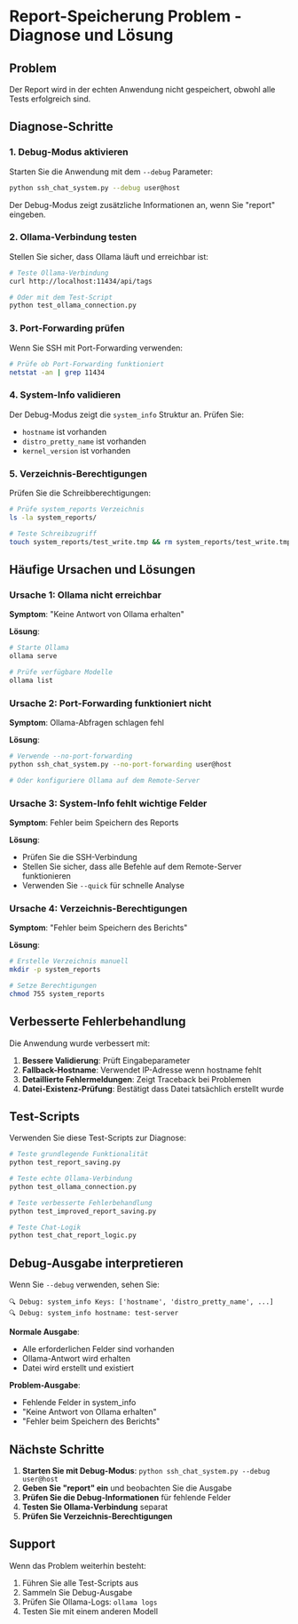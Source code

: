# Report-Speicherung Problem - Diagnose und Lösung

## Problem
Der Report wird in der echten Anwendung nicht gespeichert, obwohl alle Tests erfolgreich sind.

## Diagnose-Schritte

### 1. Debug-Modus aktivieren
Starten Sie die Anwendung mit dem `--debug` Parameter:

```bash
python ssh_chat_system.py --debug user@host
```

Der Debug-Modus zeigt zusätzliche Informationen an, wenn Sie "report" eingeben.

### 2. Ollama-Verbindung testen
Stellen Sie sicher, dass Ollama läuft und erreichbar ist:

```bash
# Teste Ollama-Verbindung
curl http://localhost:11434/api/tags

# Oder mit dem Test-Script
python test_ollama_connection.py
```

### 3. Port-Forwarding prüfen
Wenn Sie SSH mit Port-Forwarding verwenden:

```bash
# Prüfe ob Port-Forwarding funktioniert
netstat -an | grep 11434
```

### 4. System-Info validieren
Der Debug-Modus zeigt die `system_info` Struktur an. Prüfen Sie:
- `hostname` ist vorhanden
- `distro_pretty_name` ist vorhanden  
- `kernel_version` ist vorhanden

### 5. Verzeichnis-Berechtigungen
Prüfen Sie die Schreibberechtigungen:

```bash
# Prüfe system_reports Verzeichnis
ls -la system_reports/

# Teste Schreibzugriff
touch system_reports/test_write.tmp && rm system_reports/test_write.tmp
```

## Häufige Ursachen und Lösungen

### Ursache 1: Ollama nicht erreichbar
**Symptom**: "Keine Antwort von Ollama erhalten"

**Lösung**:
```bash
# Starte Ollama
ollama serve

# Prüfe verfügbare Modelle
ollama list
```

### Ursache 2: Port-Forwarding funktioniert nicht
**Symptom**: Ollama-Abfragen schlagen fehl

**Lösung**:
```bash
# Verwende --no-port-forwarding
python ssh_chat_system.py --no-port-forwarding user@host

# Oder konfiguriere Ollama auf dem Remote-Server
```

### Ursache 3: System-Info fehlt wichtige Felder
**Symptom**: Fehler beim Speichern des Reports

**Lösung**:
- Prüfen Sie die SSH-Verbindung
- Stellen Sie sicher, dass alle Befehle auf dem Remote-Server funktionieren
- Verwenden Sie `--quick` für schnelle Analyse

### Ursache 4: Verzeichnis-Berechtigungen
**Symptom**: "Fehler beim Speichern des Berichts"

**Lösung**:
```bash
# Erstelle Verzeichnis manuell
mkdir -p system_reports

# Setze Berechtigungen
chmod 755 system_reports
```

## Verbesserte Fehlerbehandlung

Die Anwendung wurde verbessert mit:

1. **Bessere Validierung**: Prüft Eingabeparameter
2. **Fallback-Hostname**: Verwendet IP-Adresse wenn hostname fehlt
3. **Detaillierte Fehlermeldungen**: Zeigt Traceback bei Problemen
4. **Datei-Existenz-Prüfung**: Bestätigt dass Datei tatsächlich erstellt wurde

## Test-Scripts

Verwenden Sie diese Test-Scripts zur Diagnose:

```bash
# Teste grundlegende Funktionalität
python test_report_saving.py

# Teste echte Ollama-Verbindung
python test_ollama_connection.py

# Teste verbesserte Fehlerbehandlung
python test_improved_report_saving.py

# Teste Chat-Logik
python test_chat_report_logic.py
```

## Debug-Ausgabe interpretieren

Wenn Sie `--debug` verwenden, sehen Sie:

```
🔍 Debug: system_info Keys: ['hostname', 'distro_pretty_name', ...]
🔍 Debug: system_info hostname: test-server
```

**Normale Ausgabe**:
- Alle erforderlichen Felder sind vorhanden
- Ollama-Antwort wird erhalten
- Datei wird erstellt und existiert

**Problem-Ausgabe**:
- Fehlende Felder in system_info
- "Keine Antwort von Ollama erhalten"
- "Fehler beim Speichern des Berichts"

## Nächste Schritte

1. **Starten Sie mit Debug-Modus**: `python ssh_chat_system.py --debug user@host`
2. **Geben Sie "report" ein** und beobachten Sie die Ausgabe
3. **Prüfen Sie die Debug-Informationen** für fehlende Felder
4. **Testen Sie Ollama-Verbindung** separat
5. **Prüfen Sie Verzeichnis-Berechtigungen**

## Support

Wenn das Problem weiterhin besteht:

1. Führen Sie alle Test-Scripts aus
2. Sammeln Sie Debug-Ausgabe
3. Prüfen Sie Ollama-Logs: `ollama logs`
4. Testen Sie mit einem anderen Modell 